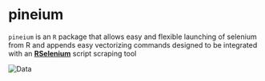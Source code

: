 # pineium

```pineium``` is an `R` package that allows easy and flexible launching of selenium from R and appends easy vectorizing commands designed to be integrated with an [**RSelenium**](https://ropensci.org/tutorials/rselenium_tutorial/)
 script scraping tool

![Data](/pineium_logoSHORT.png?raw=true "Pineium")
